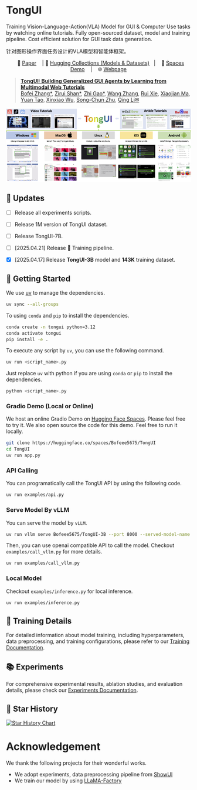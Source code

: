 # TongUI

Training Vision-Language-Action(VLA) Model for GUI & Computer Use tasks by watching online tutorials. Fully open-sourced dataset, model and training pipeline. Cost efficient solution for GUI task data generation.

针对图形操作界面任务设计的VLA模型和智能体框架。

<p align="center">
        &nbsp&nbsp 📑 <a href="https://arxiv.org/abs/2504.12679">Paper</a> &nbsp&nbsp 
        | 🤗 <a href="https://huggingface.co/collections/Bofeee5675/tongui-67f611e2d48b2b6e0d2ba3ee">Hugging Collections (Models & Datasets)</a>&nbsp&nbsp 
        | &nbsp&nbsp 🤗 <a href="https://huggingface.co/spaces/Bofeee5675/TongUI">Spaces Demo</a> &nbsp&nbsp | &nbsp&nbsp 🌐 <a href="https://tongui-agent.github.io/">Webpage</a>
</p>

> [**TongUI: Building Generalized GUI Agents by Learning from Multimodal Web Tutorials**](https://arxiv.org/abs/2504.12679)<br>
> [Bofei Zhang*](https://bofei5675.github.io/), [Zirui Shan*](), [Zhi Gao*](https://zhigao2017.github.io/), [Wang Zhang](), [Rui Xie](), [Xiaojian Ma](https://jeasinema.github.io/), [Yuan Tao](https://i.yt.sb/), [Xinxiao Wu](), [Song-Chun Zhu](https://www.zhusongchun.net/), [Qing Li✉](https://liqing.io/)

<p align="center">
<img src="assets/teaser.png" alt="TongUI" width="720">
<p>

## 🌟 Updates
- [ ] Release all experiments scripts.

- [ ] Release 1M version of TongUI dataset.
- [ ] Release TongUI-7B.
- [ ] [2025.04.21] Release 🔧 Training pipeline.
- [x] [2025.04.17] Release **TongUI-3B** model and **143K** training dataset.  


## 👋 Getting Started
We use [uv](https://docs.astral.sh/uv/getting-started/) to manage the dependencies.
```bash
uv sync --all-groups
```
To using `conda` and `pip` to install the dependencies.
```bash
conda create -n tongui python=3.12
conda activate tongui
pip install -e .
```

To execute any script by `uv`, you can use the following command.
```bash
uv run <script_name>.py
```
Just replace `uv` with python if you are using `conda` or `pip` to install the dependencies.
```bash
python <script_name>.py
```

### Gradio Demo (Local or Online)
We host an online Gradio Demo on [Hugging Face Spaces](https://huggingface.co/spaces/Bofeee5675/TongUI). Please feel free to try it. We also open source the code for this demo. Feel free to run it locally.
```bash
git clone https://huggingface.co/spaces/Bofeee5675/TongUI
cd TongUI
uv run app.py
```

### API Calling
You can programatically call the TongUI API by using the following code.
```bash
uv run examples/api.py
```

### Serve Model By vLLM
You can serve the model by `vLLM`.
```bash
uv run vllm serve Bofeee5675/TongUI-3B --port 8000 --served-model-name tongui-3b --limit-mm-per-prompt image=3
```

Then, you can use openai compatible API to call the model. Checkout `examples/call_vllm.py` for more details.
```bash
uv run examples/call_vllm.py
```
### Local Model
Checkout `examples/inference.py` for local inference.
```bash
uv run examples/inference.py
```
<!-- ## Advanced Example
Above examples are for basic usage of TongUI, which demonstrates a simple task for GUI element grounding. To address multi-turn navigation tasks, Checkout examples: -->

## 🔧 Training Details
For detailed information about model training, including hyperparameters, data preprocessing, and training configurations, please refer to our [Training Documentation](docs/train.md).

## 📚 Experiments
For comprehensive experimental results, ablation studies, and evaluation details, please check our [Experiments Documentation](docs/experiments.md).

## 🌟 Star History

[![Star History Chart](https://api.star-history.com/svg?repos=TongUI-agent/TongUI-agent&type=Date)](https://www.star-history.com/#TongUI-agent/TongUI-agent&Date)

# Acknowledgement
We thank the following projects for their wonderful works.
- We adopt experiments, data preprocessing pipeline from  [ShowUI](https://github.com/showlab/ShowUI)
- We train our model by using [LLaMA-Factory](https://github.com/hiyouga/LLaMA-Factory/tree/main?tab=readme-ov-file)

